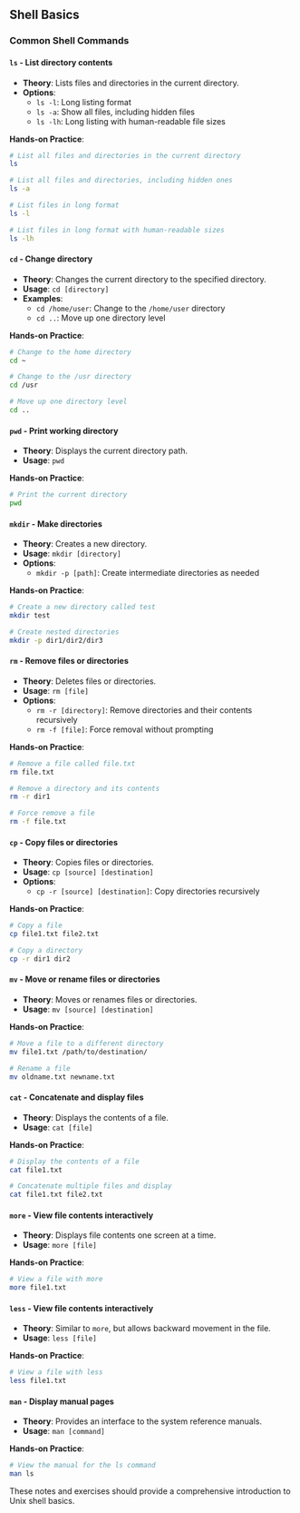 
## Shell Basics

### Common Shell Commands

#### `ls` - List directory contents
- **Theory**: Lists files and directories in the current directory.
- **Options**:
  - `ls -l`: Long listing format
  - `ls -a`: Show all files, including hidden files
  - `ls -lh`: Long listing with human-readable file sizes

**Hands-on Practice**:
```bash
# List all files and directories in the current directory
ls

# List all files and directories, including hidden ones
ls -a

# List files in long format
ls -l

# List files in long format with human-readable sizes
ls -lh
```

#### `cd` - Change directory
- **Theory**: Changes the current directory to the specified directory.
- **Usage**: `cd [directory]`
- **Examples**:
  - `cd /home/user`: Change to the `/home/user` directory
  - `cd ..`: Move up one directory level

**Hands-on Practice**:
```bash
# Change to the home directory
cd ~

# Change to the /usr directory
cd /usr

# Move up one directory level
cd ..
```

#### `pwd` - Print working directory
- **Theory**: Displays the current directory path.
- **Usage**: `pwd`

**Hands-on Practice**:
```bash
# Print the current directory
pwd
```

#### `mkdir` - Make directories
- **Theory**: Creates a new directory.
- **Usage**: `mkdir [directory]`
- **Options**:
  - `mkdir -p [path]`: Create intermediate directories as needed

**Hands-on Practice**:
```bash
# Create a new directory called test
mkdir test

# Create nested directories
mkdir -p dir1/dir2/dir3
```

#### `rm` - Remove files or directories
- **Theory**: Deletes files or directories.
- **Usage**: `rm [file]`
- **Options**:
  - `rm -r [directory]`: Remove directories and their contents recursively
  - `rm -f [file]`: Force removal without prompting

**Hands-on Practice**:
```bash
# Remove a file called file.txt
rm file.txt

# Remove a directory and its contents
rm -r dir1

# Force remove a file
rm -f file.txt
```

#### `cp` - Copy files or directories
- **Theory**: Copies files or directories.
- **Usage**: `cp [source] [destination]`
- **Options**:
  - `cp -r [source] [destination]`: Copy directories recursively

**Hands-on Practice**:
```bash
# Copy a file
cp file1.txt file2.txt

# Copy a directory
cp -r dir1 dir2
```

#### `mv` - Move or rename files or directories
- **Theory**: Moves or renames files or directories.
- **Usage**: `mv [source] [destination]`

**Hands-on Practice**:
```bash
# Move a file to a different directory
mv file1.txt /path/to/destination/

# Rename a file
mv oldname.txt newname.txt
```

#### `cat` - Concatenate and display files
- **Theory**: Displays the contents of a file.
- **Usage**: `cat [file]`

**Hands-on Practice**:
```bash
# Display the contents of a file
cat file1.txt

# Concatenate multiple files and display
cat file1.txt file2.txt
```

#### `more` - View file contents interactively
- **Theory**: Displays file contents one screen at a time.
- **Usage**: `more [file]`

**Hands-on Practice**:
```bash
# View a file with more
more file1.txt
```

#### `less` - View file contents interactively
- **Theory**: Similar to `more`, but allows backward movement in the file.
- **Usage**: `less [file]`

**Hands-on Practice**:
```bash
# View a file with less
less file1.txt
```

#### `man` - Display manual pages
- **Theory**: Provides an interface to the system reference manuals.
- **Usage**: `man [command]`

**Hands-on Practice**:
```bash
# View the manual for the ls command
man ls
```

These notes and exercises should provide a comprehensive introduction to Unix shell basics.
